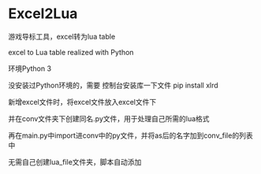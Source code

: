 # Excel2Lua

游戏导标工具，excel转为lua table

excel to Lua table realized with Python



环境Python 3

没安装过Python环境的，需要 控制台安装库一下文件 pip install xlrd


新增excel文件时，将excel文件放入excel文件下

并在conv文件夹下创建同名.py文件，用于处理自己所需的lua格式

再在main.py中import进conv中的py文件，并将as后的名字加到conv_file的列表中

无需自己创建lua_file文件夹，脚本自动添加
